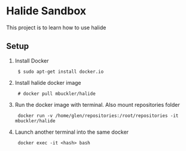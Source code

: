# Halide Sandbox

This project is to learn how to use halide

## Setup

1. Install Docker

        $ sudo apt-get install docker.io

1. Install halide docker image

        # docker pull mbuckler/halide

1. Run the docker image with terminal. Also mount repositories folder

        docker run -v /home/glen/repositories:/root/repositories -it mbuckler/halide

1. Launch another terminal into the same docker

        docker exec -it <hash> bash
    